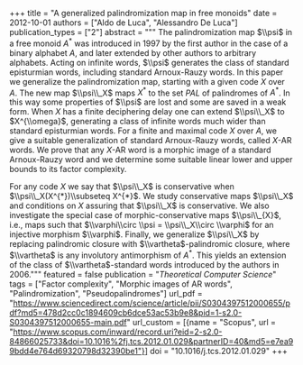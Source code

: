 +++
title = "A generalized palindromization map in free monoids"
date = 2012-10-01
authors = ["Aldo de Luca", "Alessandro De Luca"]
publication_types = ["2"]
abstract = """
The palindromization map $\\psi$ in a free monoid $A^*$ was introduced in 1997
by the first author in the case of a binary alphabet $A$, and later extended by
other authors to arbitrary alphabets. Acting on infinite words, $\\psi$
generates the class of standard episturmian words, including standard
Arnoux-Rauzy words.
In this paper we generalize the palindromization map, starting with a given code
$X$ over $A$. The new map $\\psi\\_X$  maps $X^*$ to the set $PAL$ of
palindromes of $A^*$. In this way some properties of $\\psi$ are lost and some
are saved in a weak form. When $X$ has a finite deciphering delay one can extend
$\\psi\\_X$ to $X^{\\omega}$, generating a class of infinite words much wider
than standard episturmian words. For a finite and maximal code $X$ over $A$, we
give a suitable generalization of standard Arnoux-Rauzy words, called $X$-AR
words. We prove that any $X$-AR word is a morphic image of a standard
Arnoux-Rauzy word and we determine some suitable linear lower and upper bounds
to its factor complexity.  

For any code $X$ we say that $\\psi\\_X$ is conservative when
$\\psi\\_X(X^{*})\\subseteq X^{*}$. We study conservative maps $\\psi\\_X$ and
conditions on $X$ assuring that $\\psi\\_X$ is conservative. We also investigate
the special case of morphic-conservative maps $\\psi\\_{X}$, i.e., maps such
that $\\varphi\\circ \\psi = \\psi\\_X\\circ \\varphi$ for an injective morphism
$\\varphi$. Finally, we generalize $\\psi\\_X$ by replacing palindromic closure
with $\\vartheta$-palindromic closure, where $\\vartheta$ is any involutory
antimorphism of $A^*$. This yields an extension of the class of
$\\vartheta$-standard words introduced by the authors in 2006."""
featured = false
publication = "*Theoretical Computer Science*"
tags = ["Factor complexity", "Morphic images of AR words", "Palindromization", "Pseudopalindromes"]
url_pdf = "https://www.sciencedirect.com/science/article/pii/S0304397512000655/pdf?md5=478d2cc0c1894609cb6dce53ac53b9e8&pid=1-s2.0-S0304397512000655-main.pdf"
url_custom = [{name = "Scopus", url = "https://www.scopus.com/inward/record.uri?eid=2-s2.0-84866025733&doi=10.1016%2fj.tcs.2012.01.029&partnerID=40&md5=e7ea99bdd4e764d69320798d32390be1"}]
doi = "10.1016/j.tcs.2012.01.029"
+++
